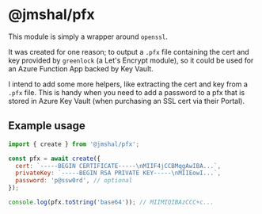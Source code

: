 # @jmshal/pfx

This module is simply a wrapper around `openssl`. 

It was created for one reason; to output a `.pfx` file containing the cert and key provided by `greenlock` (a Let's Encrypt module), so it could be used for an Azure Function App backed by Key Vault.

I intend to add some more helpers, like extracting the cert and key from a `.pfx` file. This is handy when you need to add a password to a pfx that is stored in Azure Key Vault (when purchasing an SSL cert via their Portal).

## Example usage

```js
import { create } from '@jmshal/pfx';

const pfx = await create({
  cert: `-----BEGIN CERTIFICATE-----\nMIIF4jCCBMqgAwIBA...`,
  privateKey: `-----BEGIN RSA PRIVATE KEY-----\nMIIEowI...`,
  password: 'p@ssw0rd', // optional
});

console.log(pfx.toString('base64')); // MIIMIQIBAzCCC+c...
```

